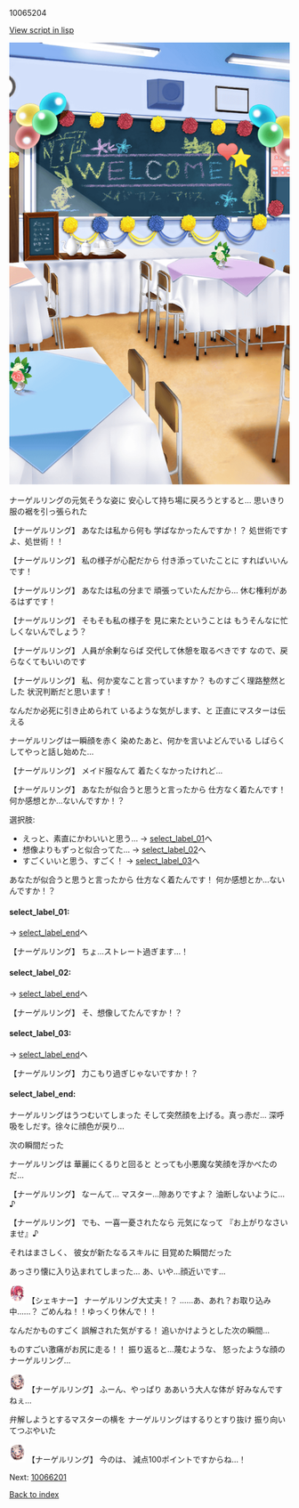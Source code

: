 10065204

[View script in lisp](../scripts/10065204.txt)

![classroom01_culturefestival_daytime.png](../images/backgrounds/classroom01_culturefestival_daytime.png)

ナーゲルリングの元気そうな姿に
安心して持ち場に戻ろうとすると…
思いきり服の裾を引っ張られた

【ナーゲルリング】
あなたは私から何も
学ばなかったんですか！？
処世術ですよ、処世術！！

【ナーゲルリング】
私の様子が心配だから
付き添っていたことに
すればいいんです！

【ナーゲルリング】
あなたは私の分まで
頑張っていたんだから…
休む権利があるはずです！

【ナーゲルリング】
そもそも私の様子を
見に来たということは
もうそんなに忙しくないんでしょう？

【ナーゲルリング】
人員が余剰ならば
交代して休憩を取るべきです
なので、戻らなくてもいいのです

【ナーゲルリング】
私、何か変なこと言っていますか？
ものすごく理路整然とした
状況判断だと思います！

なんだか必死に引き止められて
いるような気がします、と
正直にマスターは伝える

ナーゲルリングは一瞬顔を赤く
染めたあと、何かを言いよどんでいる
しばらくしてやっと話し始めた…

【ナーゲルリング】
メイド服なんて
着たくなかったけれど…

【ナーゲルリング】
あなたが似合うと思うと言ったから
仕方なく着たんです！
何か感想とか…ないんですか！？

選択肢:
- えっと、素直にかわいいと思う… → [select_label_01](#select_label_01)へ
- 想像よりもずっと似合ってた… → [select_label_02](#select_label_02)へ
- すごくいいと思う、すごく！ → [select_label_03](#select_label_03)へ

あなたが似合うと思うと言ったから
仕方なく着たんです！
何か感想とか…ないんですか！？

#### select_label_01:
 → [select_label_end](#select_label_end)へ

【ナーゲルリング】
ちょ…ストレート過ぎます…！

#### select_label_02:
 → [select_label_end](#select_label_end)へ

【ナーゲルリング】
そ、想像してたんですか！？

#### select_label_03:
 → [select_label_end](#select_label_end)へ

【ナーゲルリング】
力こもり過ぎじゃないですか！？

#### select_label_end:

ナーゲルリングはうつむいてしまった
そして突然顔を上げる。真っ赤だ…
深呼吸をしだす。徐々に顔色が戻り…

次の瞬間だった

ナーゲルリングは
華麗にくるりと回ると
とっても小悪魔な笑顔を浮かべたのだ…

【ナーゲルリング】
なーんて…
マスター…隙ありですよ？
油断しないように…♪

【ナーゲルリング】
でも、一喜一憂されたなら
元気になって
『お上がりなさいませ』♪

それはまさしく、
彼女が新たなるスキルに
目覚めた瞬間だった

あっさり懐に入り込まれてしまった…
あ、いや…顔近いです…

<img src="../images/units/400761.png" alt="400761.png" height="34"/>
【シェキナー】
ナーゲルリング大丈夫！？
……あ、あれ？お取り込み中……？
ごめんね！！ゆっくり休んで！！

なんだかものすごく
誤解された気がする！
追いかけようとした次の瞬間…

ものすごい激痛がお尻に走る！！
振り返ると…蔑むような、
怒ったような顔のナーゲルリング…

<img src="../images/units/100651.png" alt="100651.png" height="34"/>
【ナーゲルリング】
ふーん、やっぱり
ああいう大人な体が
好みなんですねぇ…

弁解しようとするマスターの横を
ナーゲルリングはするりとすり抜け
振り向いてつぶやいた

<img src="../images/units/100651.png" alt="100651.png" height="34"/>
【ナーゲルリング】
今のは、
減点100ポイントですからね…！


Next: [10066201](10066201.md)

[Back to index](index.md)
